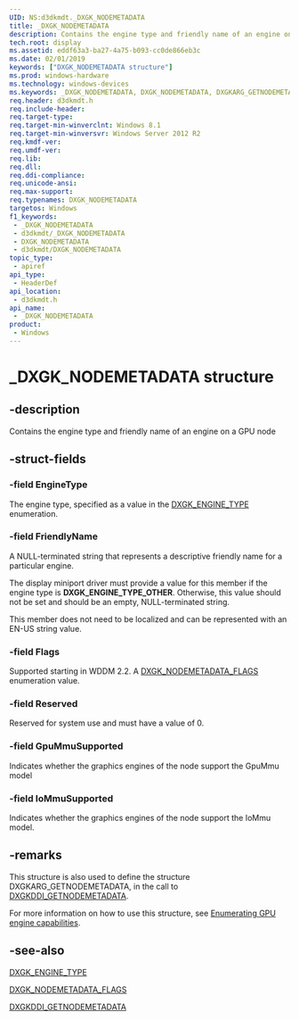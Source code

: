 ```yaml
---
UID: NS:d3dkmdt._DXGK_NODEMETADATA
title: _DXGK_NODEMETADATA
description: Contains the engine type and friendly name of an engine on a GPU node.
tech.root: display
ms.assetid: eddf63a3-ba27-4a75-b093-cc0de866eb3c
ms.date: 02/01/2019
keywords: ["DXGK_NODEMETADATA structure"]
ms.prod: windows-hardware
ms.technology: windows-devices
ms.keywords: _DXGK_NODEMETADATA, DXGK_NODEMETADATA, DXGKARG_GETNODEMETADATA
req.header: d3dkmdt.h
req.include-header: 
req.target-type: 
req.target-min-winverclnt: Windows 8.1
req.target-min-winversvr: Windows Server 2012 R2
req.kmdf-ver: 
req.umdf-ver: 
req.lib: 
req.dll: 
req.ddi-compliance: 
req.unicode-ansi: 
req.max-support: 
req.typenames: DXGK_NODEMETADATA
targetos: Windows
f1_keywords:
 - _DXGK_NODEMETADATA
 - d3dkmdt/_DXGK_NODEMETADATA
 - DXGK_NODEMETADATA
 - d3dkmdt/DXGK_NODEMETADATA
topic_type:
 - apiref
api_type:
 - HeaderDef
api_location:
 - d3dkmdt.h
api_name:
 - _DXGK_NODEMETADATA
product:
 - Windows
---
```


# _DXGK_NODEMETADATA structure


## -description

Contains the engine type and friendly name of an engine on a GPU node

## -struct-fields

### -field EngineType

The engine type, specified as a value in the [DXGK_ENGINE_TYPE](ne-d3dkmdt-dxgk_engine_type.md) enumeration.

### -field FriendlyName

A NULL-terminated string that represents a descriptive friendly name for a particular engine.

The display miniport driver must provide a value for this member if the engine type is **DXGK_ENGINE_TYPE_OTHER**. Otherwise, this value should not be set and should be an empty, NULL-terminated string.

This member does not need to be localized and can be represented with an EN-US string value.

### -field Flags

Supported starting in WDDM 2.2. A [DXGK_NODEMETADATA_FLAGS](ns-d3dkmdt-_dxgk_nodemetadata_flags.md) enumeration value.

### -field Reserved

Reserved for system use and must have a value of 0.

### -field GpuMmuSupported

Indicates whether the graphics engines of the node support the GpuMmu model

### -field IoMmuSupported

 
Indicates whether the graphics engines of the node support the IoMmu model.

## -remarks

This structure is also used to define the structure DXGKARG_GETNODEMETADATA, in the call to [DXGKDDI_GETNODEMETADATA](../d3dkmddi/nc-d3dkmddi-dxgkddi_getnodemetadata.md).

For more information on how to use this structure, see [Enumerating GPU engine capabilities](/windows-hardware/drivers/display/enumerating-gpu-nodes).

## -see-also

[DXGK_ENGINE_TYPE](ne-d3dkmdt-dxgk_engine_type.md) 

[DXGK_NODEMETADATA_FLAGS](ns-d3dkmdt-_dxgk_nodemetadata_flags.md) 

[DXGKDDI_GETNODEMETADATA](../d3dkmddi/nc-d3dkmddi-dxgkddi_getnodemetadata.md)